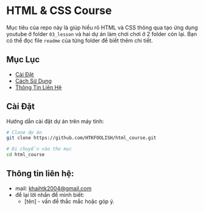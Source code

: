 # HTML & CSS Course

Mục tiêu của repo này là giúp hiểu rõ HTML và CSS thông qua tạo ứng dụng youtube ở folder `03_lesson` và hai dự án làm chơi chơi ở 2 folder còn lại. Bạn có thể đọc file `readme` của từng folder để biết thêm chi tiết.    

## Mục Lục

- [Cài Đặt](#cài-đặt)
- [Cách Sử Dụng](#cách-sử-dụng)
- [Thông Tin Liên Hệ](#thông-tin-liên-hệ)

## Cài Đặt

Hướng dẫn cài đặt dự án trên máy tính:

```bash
# Clone dự án
git clone https://github.com/HTKFOOLISH/html_course.git

# Di chuyển vào thư mục
cd html_course
```
## Thông tin liên hệ:
- mail: khaihtk2004@gmail.com
- để lại lời nhắn để mình biết: 
    - [tên] - vấn đề thắc mắc hoặc góp ý.
